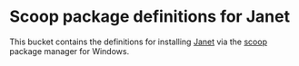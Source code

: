 # Scoop package definitions for Janet

This bucket contains the definitions for installing [Janet](https://janet-lang.org) via the
[scoop](https://scoop.sh) package manager for Windows.
